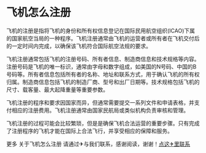 # 飞机怎么注册

飞机的注册是指将飞机的身份和所有权信息登记在国际民用航空组织(ICAO)下属的国家航空当局的一种程序。飞机注册通常由飞机的运营者或所有者在飞机交付后的一定时间内完成，以确保该飞机符合国际航空法规的要求。

飞机注册通常包括飞机的注册号码、所有者信息、制造商信息和技术规格等内容。注册号码是飞机的唯一标识，通常由字母和数字组成，如美国的N号码、中国的B号码等。所有者信息包括所有者的名称、地址和联系方式，用于确认飞机的所有权归属。制造商信息包括飞机的制造厂商、型号和出厂日期等。技术规格包括飞机的尺寸、载客量、最大起降重量等重要参数。

飞机注册的程序和要求因国家而异，但通常需要提交一系列文件和申请表格，并支付相应的注册费用。飞机注册通常由国家民航局或类似机构负责审核和管理。

飞机注册的过程可能会比较繁琐，但是是确保飞机合法运营的重要步骤。只有完成了注册程序的飞机才能在国际上合法飞行，并享受相应的保障和服务。

更多 关于飞机怎么注册 请通过✈与我们联系，感谢阅读，谢谢！[点这✈里联系](https://b.k02.cc)